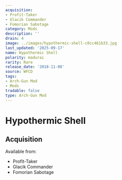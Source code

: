 ```yaml
---
acquisition:
- Profit-Taker
- Glacik Commander
- Fomorian Sabotage
category: Mods
description: ''
drain: 4
image: ../images/hypothermic-shell-c0cc461b33.jpg
last_updated: '2025-09-17'
name: Hypothermic Shell
polarity: madurai
rarity: Rare
release_date: '2018-11-08'
source: WFCD
tags:
- Arch-Gun Mod
- Mods
tradable: false
type: Arch-Gun Mod
---
```


# Hypothermic Shell

## Acquisition

Available from:
- Profit-Taker
- Glacik Commander
- Fomorian Sabotage

